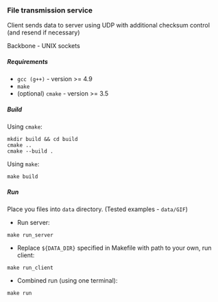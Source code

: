 ### File transmission service

Client sends data to server using UDP with additional checksum control (and resend if necessary)

Backbone - UNIX sockets

##### Requirements
- `gcc (g++)` - version >= 4.9
- `make`
- (optional) `cmake` - version >= 3.5

##### Build

Using `cmake`:
```shell
mkdir build && cd build
cmake ..
cmake --build .
```

Using `make`:
```shell
make build
```

##### Run

Place you files into `data` directory. (Tested examples - `data/GIF`)

- Run server:
```shell
make run_server
```
- Replace `${DATA_DIR}` specified in Makefile with path to your own, run client:
```shell
make run_client
```

- Combined run (using one terminal):
```shell
make run
```